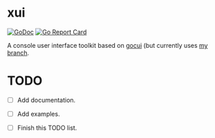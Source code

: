 # xui

[![GoDoc](https://godoc.org/github.com/tomyl/xui?status.png)](http://godoc.org/github.com/tomyl/xui)
[![Go Report Card](https://goreportcard.com/badge/github.com/tomyl/xui)](https://goreportcard.com/report/github.com/tomyl/xui)

A console user interface toolkit based on [gocui](https://github.com/jroimartin/gocui) (but currently uses [my branch](https://github.com/tomyl/gocui).

# TODO
- [ ] Add documentation.
- [ ] Add examples.
- [ ] Finish this TODO list.


